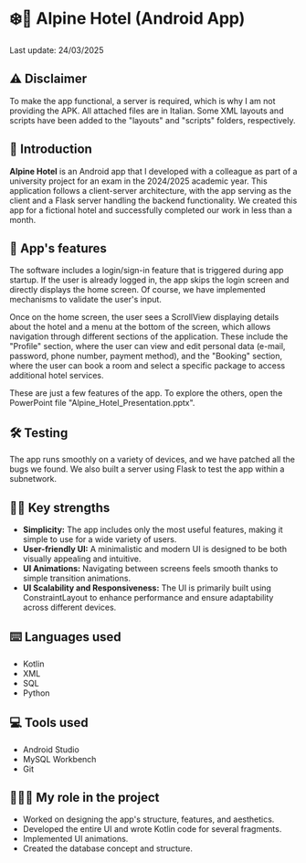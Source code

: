 # ❄️📲 Alpine Hotel (Android App)
Last update: 24/03/2025
## ⚠️ Disclaimer
To make the app functional, a server is required, which is why I am not providing the APK. All attached files are in Italian. Some XML layouts and scripts have been added to the "layouts" and "scripts" folders, respectively. 
## 📄 Introduction
**Alpine Hotel** is an Android app that I developed with a colleague as part of a university project for an exam in the 2024/2025 academic year. This application follows a client-server architecture, with the app serving as the client and a Flask server handling the backend functionality.
We created this app for a fictional hotel and successfully completed our work in less than a month.
## 🧩 App's features
The software includes a login/sign-in feature that is triggered during app startup. If the user is already logged in, the app skips the login screen and directly displays the home screen. Of course, we have implemented mechanisms to validate the user's input.

Once on the home screen, the user sees a ScrollView displaying details about the hotel and a menu at the bottom of the screen, which allows navigation through different sections of the application. These include the "Profile" section, where the user can view and edit personal data (e-mail, password, phone number, payment method), and the "Booking" section, where the user can book a room and select a specific package to access additional hotel services.

These are just a few features of the app. To explore the others, open the PowerPoint file "Alpine_Hotel_Presentation.pptx".
## 🛠️ Testing
The app runs smoothly on a variety of devices, and we have patched all the bugs we found. We also built a server using Flask to test the app within a subnetwork.
## 💪🏻 Key strengths
- **Simplicity:** The app includes only the most useful features, making it simple to use for a wide variety of users.
- **User-friendly UI:** A minimalistic and modern UI is designed to be both visually appealing and intuitive.
- **UI Animations:** Navigating between screens feels smooth thanks to simple transition animations.
- **UI Scalability and Responsiveness:** The UI is primarily built using ConstraintLayout to enhance performance and ensure adaptability across different devices.
## ⌨️ Languages used
- Kotlin
- XML
- SQL
- Python
## 💻 Tools used
- Android Studio
- MySQL Workbench
- Git
## 👨🏻‍💻 My role in the project
- Worked on designing the app's structure, features, and aesthetics.
- Developed the entire UI and wrote Kotlin code for several fragments.
- Implemented UI animations.
- Created the database concept and structure.
